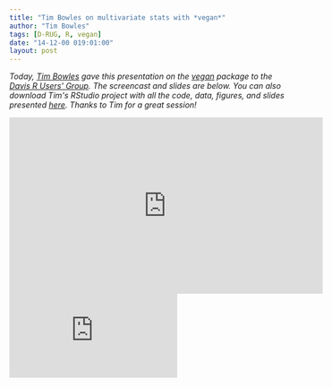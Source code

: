```yaml
---
title: "Tim Bowles on multivariate stats with *vegan*"
author: "Tim Bowles"
tags: [D-RUG, R, vegan]
date: "14-12-00 019:01:00"
layout: post
--- 
```


*Today, [Tim Bowles](http://ucanr.edu/sites/Jackson_Lab/Tim_Bowles/) gave this presentation on the [vegan](http://cran.r-project.org/web/packages/vegan/index.html) package to the [Davis R Users' Group](http://www.noamross.net/davis-r-users-group.html).  The screencast and slides are below.  You can also download Tim's RStudio project with all the code, data, figures, and slides presented [here](https://dl.dropboxusercontent.com/u/3356641/blogstuff/vegan%20tutorial.zip). Thanks to Tim for a great session!*

<iframe width="560" height="315" src="http://www.youtube.com/embed/BEldn3BmqW0" frameborder="0" allowfullscreen></iframe>

<div class="rpres" style="padding-bottom: 110%;"><iframe src="https://dl.dropboxusercontent.com/u/3356641/blogstuff/vegan-D-RUG.html"
frameborder="0" marginwidth="0" marginheight="0"></iframe></div>

